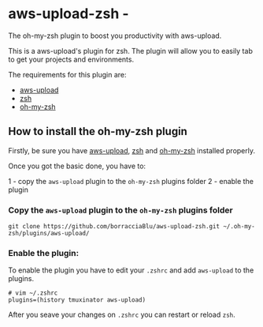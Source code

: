 # aws-upload-zsh - 

The oh-my-zsh plugin to boost you productivity with aws-upload.

This is a aws-upload's plugin for zsh. The plugin will allow you to easily tab to get your projects and environments.

The requirements for this plugin are:  
- [aws-upload](https://github.com/borracciaBlu/aws-upload)  
- [zsh](https://github.com/robbyrussell/oh-my-zsh/wiki/Installing-ZSH)  
- [oh-my-zsh](https://github.com/robbyrussell/oh-my-zsh#basic-installation)  

## How to install the oh-my-zsh plugin

Firstly, be sure you have [aws-upload](https://github.com/borracciaBlu/aws-upload), [zsh](https://github.com/robbyrussell/oh-my-zsh/wiki/Installing-ZSH) and [oh-my-zsh](https://github.com/robbyrussell/oh-my-zsh#basic-installation) installed properly.

Once you got the basic done, you have to:

1 - copy the `aws-upload` plugin to the `oh-my-zsh` plugins folder
2 - enable the plugin

### Copy the `aws-upload` plugin to the `oh-my-zsh` plugins folder

    git clone https://github.com/borracciaBlu/aws-upload-zsh.git ~/.oh-my-zsh/plugins/aws-upload/ 
    

### Enable the plugin:
To enable the plugin you have to edit your `.zshrc` and add `aws-upload` to the plugins.

    # vim ~/.zshrc 
    plugins=(history tmuxinator aws-upload)

After you seave your changes on `.zshrc` you can restart or reload `zsh`.
                                